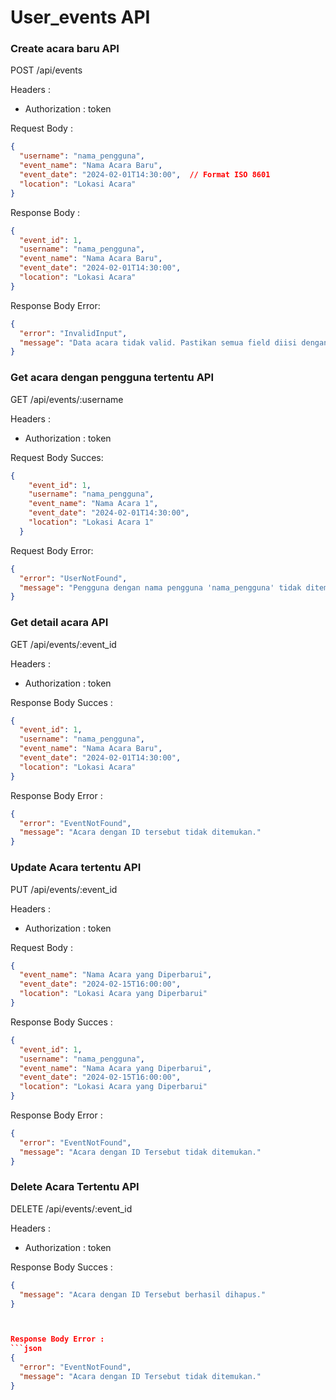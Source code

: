 # User_events API

### Create acara baru API

POST /api/events

Headers : 
- Authorization : token

Request Body :

```json
{
  "username": "nama_pengguna",
  "event_name": "Nama Acara Baru",
  "event_date": "2024-02-01T14:30:00",  // Format ISO 8601
  "location": "Lokasi Acara"
}
```

Response Body :

```json
{
  "event_id": 1,
  "username": "nama_pengguna",
  "event_name": "Nama Acara Baru",
  "event_date": "2024-02-01T14:30:00",
  "location": "Lokasi Acara"
}
```

Response Body Error:

```json
{
  "error": "InvalidInput",
  "message": "Data acara tidak valid. Pastikan semua field diisi dengan benar."
}
```

### Get acara dengan pengguna tertentu API

GET /api/events/:username

Headers : 
- Authorization : token

Request Body Succes:

```json
{
    "event_id": 1,
    "username": "nama_pengguna",
    "event_name": "Nama Acara 1",
    "event_date": "2024-02-01T14:30:00",
    "location": "Lokasi Acara 1"
  }
```

Request Body Error:
```json 
{
  "error": "UserNotFound",
  "message": "Pengguna dengan nama pengguna 'nama_pengguna' tidak ditemukan."
}

```

### Get detail acara API

GET /api/events/:event_id

Headers : 
- Authorization : token

Response Body Succes :

```json
{
  "event_id": 1,
  "username": "nama_pengguna",
  "event_name": "Nama Acara Baru",
  "event_date": "2024-02-01T14:30:00",
  "location": "Lokasi Acara"
}

```

Response Body Error :
```json
{
  "error": "EventNotFound",
  "message": "Acara dengan ID tersebut tidak ditemukan."
}

```

### Update Acara tertentu API

PUT /api/events/:event_id

Headers : 
- Authorization : token

Request Body :

```json
{
  "event_name": "Nama Acara yang Diperbarui",
  "event_date": "2024-02-15T16:00:00",
  "location": "Lokasi Acara yang Diperbarui"
}

```

Response Body Succes :

```json
{
  "event_id": 1,
  "username": "nama_pengguna",
  "event_name": "Nama Acara yang Diperbarui",
  "event_date": "2024-02-15T16:00:00",
  "location": "Lokasi Acara yang Diperbarui"
}

```

Response Body Error :

```json
{
  "error": "EventNotFound",
  "message": "Acara dengan ID Tersebut tidak ditemukan."
}

```
### Delete Acara Tertentu API

DELETE /api/events/:event_id

Headers : 
- Authorization : token

Response Body Succes :

```json
{
  "message": "Acara dengan ID Tersebut berhasil dihapus."
}



Response Body Error :
```json
{
  "error": "EventNotFound",
  "message": "Acara dengan ID Tersebut tidak ditemukan."
}
